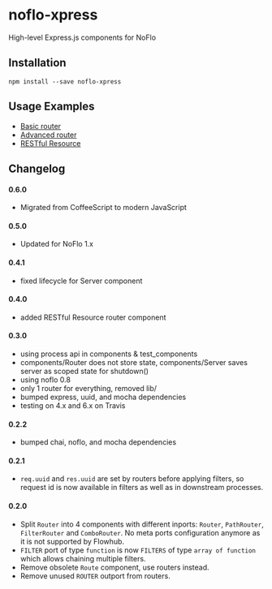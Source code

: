 noflo-xpress
============

High-level Express.js components for NoFlo

## Installation

```
npm install --save noflo-xpress
```

## Usage Examples

 - [Basic router](https://github.com/noflo/noflo-xpress/blob/master/test_graphs/BasicApp.fbp)
 - [Advanced router](https://github.com/noflo/noflo-xpress/blob/master/test_graphs/RouterTest.fbp)
 - [RESTful Resource](https://github.com/noflo/noflo-xpress/blob/master/test_graphs/ResourceTest.fbp)

## Changelog

#### 0.6.0
 - Migrated from CoffeeScript to modern JavaScript

#### 0.5.0
 - Updated for NoFlo 1.x

#### 0.4.1
 - fixed lifecycle for Server component

#### 0.4.0
 - added RESTful Resource router component

#### 0.3.0
 - using process api in components & test_components
 - components/Router does not store state, components/Server saves server as scoped state for shutdown()
 - using noflo 0.8
 - only 1 router for everything, removed lib/
 - bumped express, uuid, and mocha dependencies
 - testing on 4.x and 6.x on Travis

#### 0.2.2
 - bumped chai, noflo, and mocha dependencies

#### 0.2.1

 - `req.uuid` and `res.uuid` are set by routers before applying filters, so
 request id is now available in filters as well as in downstream processes.

#### 0.2.0

 - Split `Router` into 4 components with different inports: `Router`,
 `PathRouter`, `FilterRouter` and `ComboRouter`. No meta ports configuration
 anymore as it is not supported by Flowhub.
 - `FILTER` port of type `function` is now `FILTERS` of type `array of function`
 which allows chaining multiple filters.
 - Remove obsolete `Route` component, use routers instead.
 - Remove unused `ROUTER` outport from routers.
